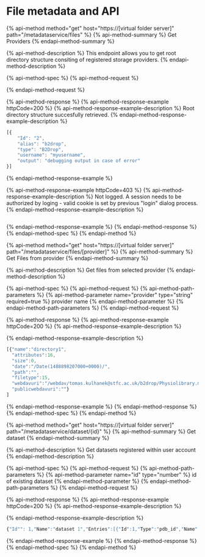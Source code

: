 # File metadata and API

{% api-method method="get" host="https://\[virtual folder server\]" path="/metadataservice/files" %}
{% api-method-summary %}
Get Providers
{% endapi-method-summary %}

{% api-method-description %}
This endpoint allows you to get root directory structure consiting of registered storage providers. 
{% endapi-method-description %}

{% api-method-spec %}
{% api-method-request %}

{% endapi-method-request %}

{% api-method-response %}
{% api-method-response-example httpCode=200 %}
{% api-method-response-example-description %}
Root directory structure succesfully retrieved.
{% endapi-method-response-example-description %}

```javascript
[{
    "Id": "2",
    "alias": "b2drop",
    "type": "B2Drop",
    "username": "myusername",
    "output": "debugging output in case of error"
}]
```
{% endapi-method-response-example %}

{% api-method-response-example httpCode=403 %}
{% api-method-response-example-description %}
Not logged. A session needs to be authorized by loging - valid cookie is set by previous "login" dialog process.
{% endapi-method-response-example-description %}

```javascript

```
{% endapi-method-response-example %}
{% endapi-method-response %}
{% endapi-method-spec %}
{% endapi-method %}

{% api-method method="get" host="https://\[virtual folder server\]" path="/metadataservice/files/\[provider\]" %}
{% api-method-summary %}
Get Files from provider
{% endapi-method-summary %}

{% api-method-description %}
Get files from selected provider
{% endapi-method-description %}

{% api-method-spec %}
{% api-method-request %}
{% api-method-path-parameters %}
{% api-method-parameter name="provider" type="string" required=true %}
provider name
{% endapi-method-parameter %}
{% endapi-method-path-parameters %}
{% endapi-method-request %}

{% api-method-response %}
{% api-method-response-example httpCode=200 %}
{% api-method-response-example-description %}

{% endapi-method-response-example-description %}

```javascript
[{"name":"directory1",
  "attributes":16,
  "size":0,
  "date":"/Date(1488898207000+0000)/",
  "path":"",
  "filetype":15,
  "webdavuri":"/webdav/tomas.kulhanek@stfc.ac.uk/b2drop/Physiolibrary.models",
  "publicwebdavuri":""}
]
```
{% endapi-method-response-example %}
{% endapi-method-response %}
{% endapi-method-spec %}
{% endapi-method %}

{% api-method method="get" host="https://\[virtual folder server\]" path="/metadataservice/dataset/{id}" %}
{% api-method-summary %}
Get dataset
{% endapi-method-summary %}

{% api-method-description %}
Get datasets registered within user account
{% endapi-method-description %}

{% api-method-spec %}
{% api-method-request %}
{% api-method-path-parameters %}
{% api-method-parameter name="id" type="number" %}
id of existing dataset
{% endapi-method-parameter %}
{% endapi-method-path-parameters %}
{% endapi-method-request %}

{% api-method-response %}
{% api-method-response-example httpCode=200 %}
{% api-method-response-example-description %}

{% endapi-method-response-example-description %}

```javascript
{"Id"": 1,"Name":"dataset 1","Entries":[{"Id":1,"Type":"pdb_id","Name":"2hhd"}]}
```
{% endapi-method-response-example %}
{% endapi-method-response %}
{% endapi-method-spec %}
{% endapi-method %}
